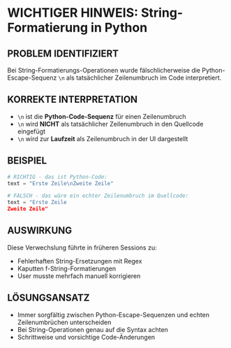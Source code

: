 # WICHTIGER HINWEIS: String-Formatierung in Python

## PROBLEM IDENTIFIZIERT
Bei String-Formatierungs-Operationen wurde fälschlicherweise die Python-Escape-Sequenz `\n` als tatsächlicher Zeilenumbruch im Code interpretiert.

## KORREKTE INTERPRETATION
- `\n` ist die **Python-Code-Sequenz** für einen Zeilenumbruch
- `\n` wird **NICHT** als tatsächlicher Zeilenumbruch in den Quellcode eingefügt
- `\n` wird zur **Laufzeit** als Zeilenumbruch in der UI dargestellt

## BEISPIEL
```python
# RICHTIG - das ist Python-Code:
text = "Erste Zeile\nZweite Zeile"

# FALSCH - das wäre ein echter Zeilenumbruch im Quellcode:
text = "Erste Zeile
Zweite Zeile"
```

## AUSWIRKUNG
Diese Verwechslung führte in früheren Sessions zu:
- Fehlerhaften String-Ersetzungen mit Regex
- Kaputten f-String-Formatierungen  
- User musste mehrfach manuell korrigieren

## LÖSUNGSANSATZ
- Immer sorgfältig zwischen Python-Escape-Sequenzen und echten Zeilenumbrüchen unterscheiden
- Bei String-Operationen genau auf die Syntax achten
- Schrittweise und vorsichtige Code-Änderungen
